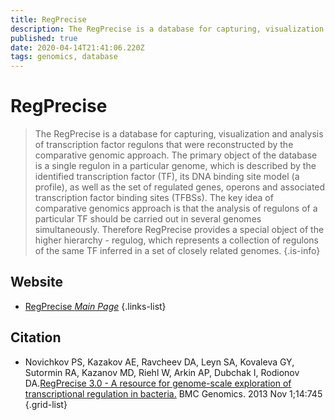 ```yaml
---
title: RegPrecise
description: The RegPrecise is a database for capturing, visualization and analysis of transcription factor regulons that were reconstructed by the comparative genomic approach in a wide variety of prokaryotic genomes.
published: true
date: 2020-04-14T21:41:06.220Z
tags: genomics, database
---
```


# RegPrecise

> The RegPrecise is a database for capturing, visualization and analysis of transcription factor regulons that were reconstructed by the comparative genomic approach.
&NewLine;
The primary object of the database is a single regulon in a particular genome, which is described by the identified transcription factor (TF), its DNA binding site model (a profile), as well as the set of regulated genes, operons and associated transcription factor binding sites (TFBSs).
&NewLine;
The key idea of comparative genomics approach is that the analysis of regulons of a particular TF should be carried out in several genomes simultaneously. Therefore RegPrecise provides a special object of the higher hierarchy - regulog, which represents a collection of regulons of the same TF inferred in a set of closely related genomes.
{.is-info}

## Website

- [RegPrecise *Main Page*](http://regprecise.sbpdiscovery.org:8080/WebRegPrecise/)
{.links-list}

## Citation

- Novichkov PS, Kazakov AE, Ravcheev DA, Leyn SA, Kovaleva GY, Sutormin RA, Kazanov MD, Riehl W, Arkin AP, Dubchak I, Rodionov DA.[RegPrecise 3.0 - A resource for genome-scale exploration of transcriptional regulation in bacteria.](https://www.ncbi.nlm.nih.gov/pubmed/24175918)  BMC Genomics. 2013 Nov 1;14:745
{.grid-list}